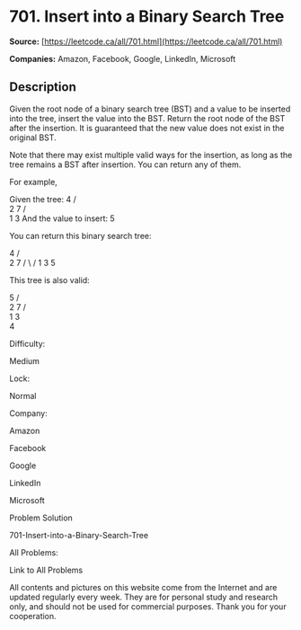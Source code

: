# 701. Insert into a Binary Search Tree

**Source:** [https://leetcode.ca/all/701.html](https://leetcode.ca/all/701.html)

**Companies:** Amazon, Facebook, Google, LinkedIn, Microsoft

## Description

Given the root node of a binary search tree (BST) and a value to be inserted into the tree, insert
        the value into the BST. Return the root node of the BST after the insertion. It is
        guaranteed that the new value does not exist in the original BST.

Note that there may exist multiple valid ways for the insertion, as long as the
        tree remains a BST after insertion. You can return any of them.

For example,

Given the tree:
        4
       / \
      2   7
     / \
    1   3
And the value to insert: 5

You can return this binary search tree:

4
       /   \
      2     7
     / \   /
    1   3 5

This tree is also valid:

5
       /   \
      2     7
     / \
    1   3
         \
          4

Difficulty:

Medium

Lock:

Normal

Company:

Amazon

Facebook

Google

LinkedIn

Microsoft

Problem Solution

701-Insert-into-a-Binary-Search-Tree

All Problems:

Link to All Problems

All contents and pictures on this website come from the Internet and are updated regularly every week. They are for personal study and research only, and should not be used for commercial purposes. Thank you for your cooperation.


